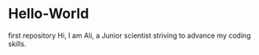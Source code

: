 # Hello-World
first repository
Hi, I am Ali, a Junior scientist striving to advance my coding skills.
